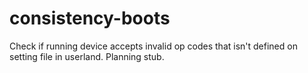 # consistency-boots
Check if running device accepts invalid op codes that isn't defined on setting file in userland.
Planning stub.
